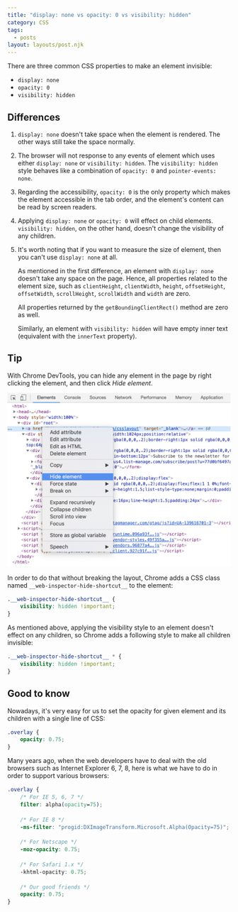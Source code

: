 ```yaml
---
title: "display: none vs opacity: 0 vs visibility: hidden"
category: CSS
tags:
  - posts
layout: layouts/post.njk
---
```


There are three common CSS properties to make an element invisible:

* `display: none`
* `opacity: 0`
* `visibility: hidden`

## Differences

1. `display: none` doesn't take space when the element is rendered. 
    The other ways still take the space normally.

2.  The browser will not response to any events of element which uses either `display: none` or  `visibility: hidden`.
    The `visibility: hidden` style behaves like a combination of `opacity: 0` and `pointer-events: none`.

3. Regarding the accessibility, `opacity: 0` is the only property which makes the element accessible in the tab order,
    and the element's content can be read by screen readers.

4. Applying `display: none` or `opacity: 0` will effect on child elements. `visibility: hidden`, on the other hand, 
    doesn't change the visibility of any children.

5. It's worth noting that if you want to measure the size of element, then you can't use `display: none` at all.

    As mentioned in the first difference, an element with `display: none` doesn't take any space on the page. 
    Hence, all properties related to the element size, such as `clientHeight`, `clientWidth`, `height`, `offsetHeight`, 
    `offsetWidth`, `scrollHeight`, `scrollWidth` and `width` are zero.

    All properties returned by the `getBoundingClientRect()` method are zero as well.

    Similarly, an element with `visibility: hidden` will have empty inner text (equivalent with the `innerText` property).

## Tip

With Chrome DevTools, you can hide any element in the page by right clicking the element, and then click _Hide element_.

![Hide element with Chrome DevTools](/assets/hide-element-chrome.png)

In order to do that without breaking the layout, Chrome adds a CSS class named `__web-inspector-hide-shortcut__` to the element:

```css
.__web-inspector-hide-shortcut__ {
    visibility: hidden !important;
}
```

As mentioned above, applying the visibility style to an element doesn't effect on any children, 
so Chrome adds a following style to make all children invisible:

```css
.__web-inspector-hide-shortcut__ * {
    visibility: hidden !important;
}
```

## Good to know

Nowadays, it's very easy for us to set the opacity for given element and its children with a single line of CSS:

```css
.overlay {
    opacity: 0.75;
}
```

Many years ago, when the web developers have to deal with the old browsers such as Internet Explorer 6, 7, 8, 
here is what we have to do in order to support various browsers:

```css
.overlay {
    /* For IE 5, 6, 7 */
    filter: alpha(opacity=75);
    
    /* For IE 8 */
    -ms-filter: "progid:DXImageTransform.Microsoft.Alpha(Opacity=75)";
    
    /* For Netscape */
    -moz-opacity: 0.75;
    
    /* For Safari 1.x */
    -khtml-opacity: 0.75;
    
    /* Our good friends */
    opacity: 0.75;
}
```